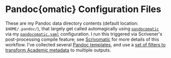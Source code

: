 # Pandoc\{omatic\} Configuration Files #
These are my Pandoc data directory contents (default location: `$HOME/.pandoc/`), that largely get called automagically using [`pandocomatic`](https://github.com/htdebeer/pandocomatic) via my [`pandocomatic.yaml`](https://github.com/iandol/dotpandoc/blob/master/pandocomatic.yaml) configuration. I run this triggered via Scrivener's post-processing compile feature; see [Scrivomatic](https://github.com/iandol/scrivomatic) for more details of this workflow. I've collected several [Pandoc templates](https://github.com/iandol/dotpandoc/tree/master/templates), and use a [set of filters to transform Academic metadata](https://github.com/iandol/dotpandoc/tree/master/filters) to multiple outputs.
